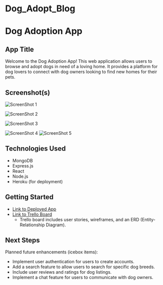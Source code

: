 # Dog_Adopt_Blog
# Dog Adoption App

## App Title

Welcome to the Dog Adoption App! This web application allows users to browse and adopt dogs in need of a loving home. It provides a platform for dog lovers to connect with dog owners looking to find new homes for their pets.

## Screenshot(s)
![ScreenShot 1](https://github.com/JoseanGomez1/Dog_Adopt_Blog/blob/main/Screenshots/Screen%20Shot%202023-10-05%20at%2012.20.58%20PM.png)

![ScreenShot 2](https://github.com/JoseanGomez1/Dog_Adopt_Blog/blob/main/Screenshots/Screen%20Shot%202023-10-05%20at%2012.21.06%20PM.png)

![ScreenShot 3](https://github.com/JoseanGomez1/Dog_Adopt_Blog/blob/main/Screenshots/Screen%20Shot%202023-10-05%20at%2012.21.27%20PM.png)

![ScreenShot 4](https://github.com/JoseanGomez1/Dog_Adopt_Blog/blob/main/Screenshots/Screen%20Shot%202023-10-05%20at%2012.21.36%20PM.png)
![ScreenShot 5](https://github.com/JoseanGomez1/Dog_Adopt_Blog/blob/main/Screenshots/Screen%20Shot%202023-10-05%20at%2012.21.44%20PM.png)

## Technologies Used

- MongoDB
- Express.js
- React
- Node.js
- Heroku (for deployment)
<!-- Add other technologies used in your project -->

## Getting Started

- [Link to Deployed App](https://your-heroku-app-link.com)
- [Link to Trello Board](https://trello.com/link-to-your-trello-board)
  - Trello board includes user stories, wireframes, and an ERD (Entity-Relationship Diagram).

## Next Steps

Planned future enhancements (icebox items):
- Implement user authentication for users to create accounts.
- Add a search feature to allow users to search for specific dog breeds.
- Include user reviews and ratings for dog listings.
- Implement a chat feature for users to communicate with dog owners.
<!-- Add any additional future enhancements you plan to work on. -->

